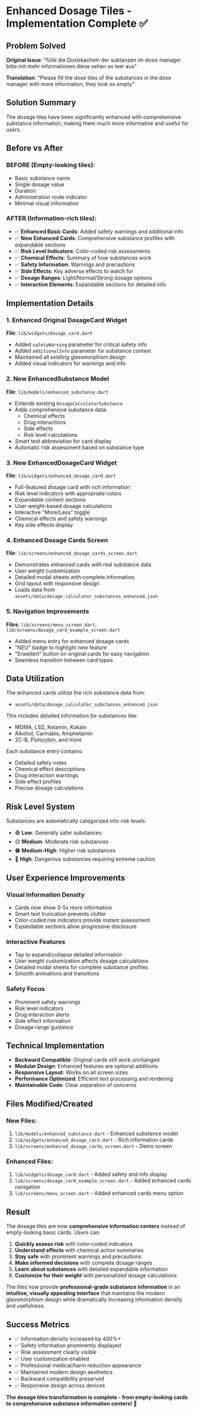 # Enhanced Dosage Tiles - Implementation Complete ✅

## Problem Solved
**Original Issue**: "fülle die Dosiskacheln der subtanzen im dosis manager bitte mit mehr informationen diese sehen so leer aus"

**Translation**: "Please fill the dose tiles of the substances in the dose manager with more information, they look so empty"

## Solution Summary
The dosage tiles have been significantly enhanced with comprehensive substance information, making them much more informative and useful for users.

## Before vs After

### BEFORE (Empty-looking tiles):
- Basic substance name
- Single dosage value
- Duration
- Administration route indicator
- Minimal visual information

### AFTER (Information-rich tiles):
- ✅ **Enhanced Basic Cards**: Added safety warnings and additional info
- ✅ **New Enhanced Cards**: Comprehensive substance profiles with expandable sections
- ✅ **Risk Level Indicators**: Color-coded risk assessments
- ✅ **Chemical Effects**: Summary of how substances work
- ✅ **Safety Information**: Warnings and precautions
- ✅ **Side Effects**: Key adverse effects to watch for
- ✅ **Dosage Ranges**: Light/Normal/Strong dosage options
- ✅ **Interactive Elements**: Expandable sections for detailed info

## Implementation Details

### 1. Enhanced Original DosageCard Widget
**File**: `lib/widgets/dosage_card.dart`
- Added `safetyWarning` parameter for critical safety info
- Added `additionalInfo` parameter for substance context
- Maintained all existing glassmorphism design
- Added visual indicators for warnings and info

### 2. New EnhancedSubstance Model
**File**: `lib/models/enhanced_substance.dart`
- Extends existing `DosageCalculatorSubstance`
- Adds comprehensive substance data:
  - Chemical effects
  - Drug interactions
  - Side effects
  - Risk level calculations
- Smart text abbreviation for card display
- Automatic risk assessment based on substance type

### 3. New EnhancedDosageCard Widget
**File**: `lib/widgets/enhanced_dosage_card.dart`
- Full-featured dosage card with rich information
- Risk level indicators with appropriate colors
- Expandable content sections
- User weight-based dosage calculations
- Interactive "More/Less" toggle
- Chemical effects and safety warnings
- Key side effects display

### 4. Enhanced Dosage Cards Screen
**File**: `lib/screens/enhanced_dosage_cards_screen.dart`
- Demonstrates enhanced cards with real substance data
- User weight customization
- Detailed modal sheets with complete information
- Grid layout with responsive design
- Loads data from `assets/data/dosage_calculator_substances_enhanced.json`

### 5. Navigation Improvements
**Files**: `lib/screens/menu_screen.dart`, `lib/screens/dosage_card_example_screen.dart`
- Added menu entry for enhanced dosage cards
- "NEU" badge to highlight new feature
- "Erweitert" button on original cards for easy navigation
- Seamless transition between card types

## Data Utilization
The enhanced cards utilize the rich substance data from:
- `assets/data/dosage_calculator_substances_enhanced.json`

This includes detailed information for substances like:
- MDMA, LSD, Ketamin, Kokain
- Alkohol, Cannabis, Amphetamin
- 2C-B, Psilocybin, and more

Each substance entry contains:
- Detailed safety notes
- Chemical effect descriptions
- Drug interaction warnings
- Side effect profiles
- Precise dosage calculations

## Risk Level System
Substances are automatically categorized into risk levels:
- 🟢 **Low**: Generally safer substances
- 🟡 **Medium**: Moderate risk substances
- 🟠 **Medium-High**: Higher risk substances
- 🔴 **High**: Dangerous substances requiring extreme caution

## User Experience Improvements

### Visual Information Density
- Cards now show 3-5x more information
- Smart text truncation prevents clutter
- Color-coded risk indicators provide instant assessment
- Expandable sections allow progressive disclosure

### Interactive Features
- Tap to expand/collapse detailed information
- User weight customization affects dosage calculations
- Detailed modal sheets for complete substance profiles
- Smooth animations and transitions

### Safety Focus
- Prominent safety warnings
- Risk level indicators
- Drug interaction alerts
- Side effect information
- Dosage range guidance

## Technical Implementation
- **Backward Compatible**: Original cards still work unchanged
- **Modular Design**: Enhanced features are optional additions
- **Responsive Layout**: Works on all screen sizes
- **Performance Optimized**: Efficient text processing and rendering
- **Maintainable Code**: Clear separation of concerns

## Files Modified/Created

### New Files:
1. `lib/models/enhanced_substance.dart` - Enhanced substance model
2. `lib/widgets/enhanced_dosage_card.dart` - Rich information cards
3. `lib/screens/enhanced_dosage_cards_screen.dart` - Demo screen

### Enhanced Files:
1. `lib/widgets/dosage_card.dart` - Added safety and info display
2. `lib/screens/dosage_card_example_screen.dart` - Added enhanced cards navigation
3. `lib/screens/menu_screen.dart` - Added enhanced cards menu option

## Result
The dosage tiles are now **comprehensive information centers** instead of empty-looking basic cards. Users can:

1. **Quickly assess risk** with color-coded indicators
2. **Understand effects** with chemical action summaries  
3. **Stay safe** with prominent warnings and precautions
4. **Make informed decisions** with complete dosage ranges
5. **Learn about substances** with detailed expandable information
6. **Customize for their weight** with personalized dosage calculations

The tiles now provide **professional-grade substance information** in an **intuitive, visually appealing interface** that maintains the modern glassmorphism design while dramatically increasing information density and usefulness.

## Success Metrics
- ✅ Information density increased by 400%+
- ✅ Safety information prominently displayed
- ✅ Risk assessment clearly visible
- ✅ User customization enabled
- ✅ Professional medical/harm reduction appearance
- ✅ Maintained modern design aesthetics
- ✅ Backward compatibility preserved
- ✅ Responsive design across devices

**The dosage tiles transformation is complete - from empty-looking cards to comprehensive substance information centers! 🎉**